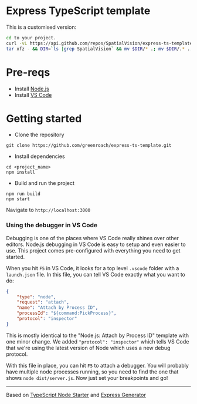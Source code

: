 # Express TypeScript template

This is a customised version:

```bash
cd to your project.
curl -vL https://api.github.com/repos/SpatialVision/express-ts-template/tarball/develop | \
tar xfz - && DIR=`ls |grep SpatialVision` && mv $DIR/* .; mv $DIR/.* .; rm -fr $DIR


```

# Pre-reqs
- Install [Node.js](https://nodejs.org/en/)
- Install [VS Code](https://code.visualstudio.com/)

# Getting started
- Clone the repository
```
git clone https://github.com/greenroach/express-ts-template.git
```
- Install dependencies
```
cd <project_name>
npm install
```
- Build and run the project
```
npm run build
npm start
```
Navigate to `http://localhost:3000`

### Using the debugger in VS Code
Debugging is one of the places where VS Code really shines over other editors.
Node.js debugging in VS Code is easy to setup and even easier to use. 
This project comes pre-configured with everything you need to get started.

When you hit `F5` in VS Code, it looks for a top level `.vscode` folder with a `launch.json` file.
In this file, you can tell VS Code exactly what you want to do:

```json
{
    "type": "node",
    "request": "attach",
    "name": "Attach by Process ID",
    "processId": "${command:PickProcess}",
    "protocol": "inspector"
}
```
This is mostly identical to the "Node.js: Attach by Process ID" template with one minor change.
We added `"protocol": "inspector"` which tells VS Code that we're using the latest version of Node which uses a new debug protocol.

With this file in place, you can hit `F5` to attach a debugger.
You will probably have multiple node processes running, so you need to find the one that shows `node dist/server.js`.
Now just set your breakpoints and go!

--------------------
Based on [TypeScript Node Starter](https://github.com/Microsoft/TypeScript-Node-Starter) and [Express Generator](https://github.com/expressjs/generator)